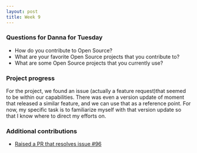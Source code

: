 ```yaml
---
layout: post  
title: Week 9
---
```


### Questions for Danna for Tuesday
- How do you contribute to Open Source?
- What are your favorite Open Source projects that you contribute to? 
- What are some Open Source projects that you currently use? 

### Project progress 

For the project, we found an issue (actually a feature request)that seemed to be within our capabilities. There was even a version update of moment that released a similar feature, and we can use that as a reference point. For now, my specific task is to familiarize myself with that version update so that I know where to direct my efforts on. 


### Additional contributions

- [Raised a PR that resolves issue #96](https://github.com/joannakl/cs480_s18/pull/101)